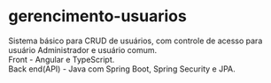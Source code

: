 # gerencimento-usuarios
Sistema básico para CRUD de usuários, com controle de acesso para usuário Administrador e usuário comum.<br/>
Front - Angular e TypeScript.<br/>
Back end(API) - Java com Spring Boot, Spring Security e JPA.
